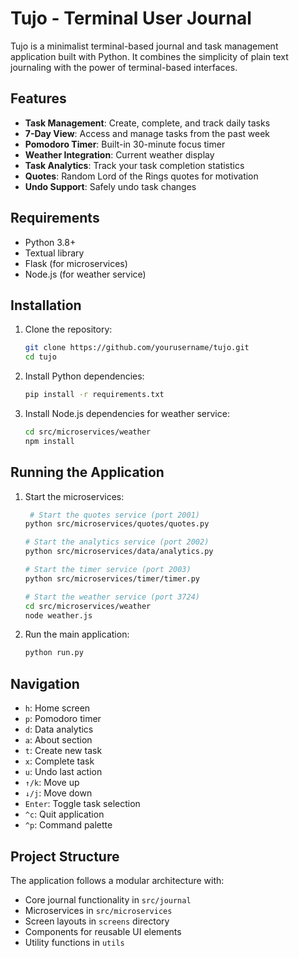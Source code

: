 # Tujo - Terminal User Journal

Tujo is a minimalist terminal-based journal and task management application built with Python. It combines the simplicity of plain text journaling with the power of terminal-based interfaces.

## Features

- **Task Management**: Create, complete, and track daily tasks
- **7-Day View**: Access and manage tasks from the past week
- **Pomodoro Timer**: Built-in 30-minute focus timer
- **Weather Integration**: Current weather display
- **Task Analytics**: Track your task completion statistics
- **Quotes**: Random Lord of the Rings quotes for motivation
- **Undo Support**: Safely undo task changes

## Requirements

- Python 3.8+
- Textual library
- Flask (for microservices)
- Node.js (for weather service)

## Installation

1. Clone the repository:
   ```bash
   git clone https://github.com/yourusername/tujo.git
   cd tujo
   ```

2. Install Python dependencies:
   ```bash
   pip install -r requirements.txt
   ```

3. Install Node.js dependencies for weather service:
   ```bash
   cd src/microservices/weather
   npm install
   ```

## Running the Application

1. Start the microservices:
   ```bash
    # Start the quotes service (port 2001)
   python src/microservices/quotes/quotes.py

   # Start the analytics service (port 2002)
   python src/microservices/data/analytics.py

   # Start the timer service (port 2003)
   python src/microservices/timer/timer.py
   
   # Start the weather service (port 3724)
   cd src/microservices/weather
   node weather.js
   ```

2. Run the main application:
   ```bash
   python run.py
   ```

## Navigation

- `h`: Home screen
- `p`: Pomodoro timer
- `d`: Data analytics
- `a`: About section
- `t`: Create new task
- `x`: Complete task
- `u`: Undo last action
- `↑/k`: Move up
- `↓/j`: Move down
- `Enter`: Toggle task selection
- `^c`: Quit application
- `^p`: Command palette

## Project Structure

The application follows a modular architecture with:
- Core journal functionality in `src/journal`
- Microservices in `src/microservices`
- Screen layouts in `screens` directory
- Components for reusable UI elements
- Utility functions in `utils`
